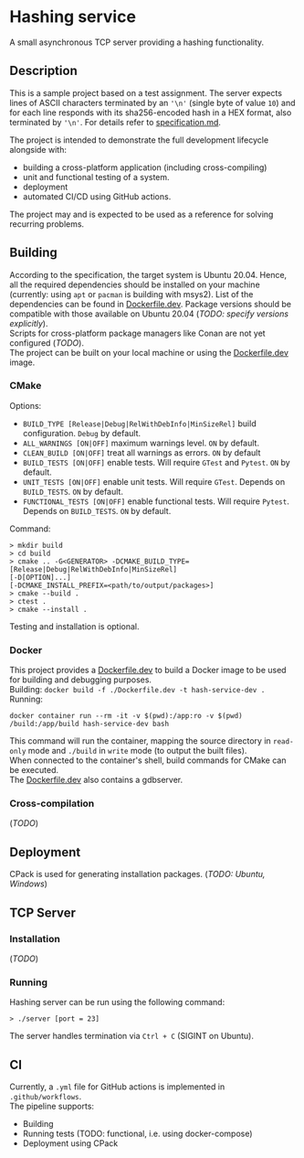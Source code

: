 ﻿# Hashing service
A small asynchronous TCP server providing a hashing functionality.

## Description
This is a sample project based on a test assignment. The server expects lines of ASCII characters terminated by an `'\n'` 
(single byte of value `10`) and for each line responds with its sha256-encoded hash in a HEX format, also terminated by
`'\n'`. For details refer to [specification.md](specification.md).  

The project is intended to demonstrate the full development lifecycle alongside with:
- building a cross-platform application (including cross-compiling)
- unit and functional testing of a system.
- deployment
- automated CI/CD using GitHub actions.

The project may and is expected to be used as a reference for solving recurring problems.

## Building
According to the specification, the target system is Ubuntu 20.04. Hence, all the required dependencies should be
installed on your machine (currently: using `apt` or `pacman` is building with msys2). 
List of the dependencies can be found in [Dockerfile.dev](Dockerfile.dev). Package versions should be compatible with 
those available on Ubuntu 20.04 (*TODO: specify versions explicitly*).    
Scripts for cross-platform package managers like Conan are not yet configured (*TODO*).  
The project can be built on your local machine or using the [Dockerfile.dev](Dockerfile.dev) image.

### CMake  

Options:  
- `BUILD_TYPE [Release|Debug|RelWithDebInfo|MinSizeRel]` build configuration. `Debug` by default.
- `ALL_WARNINGS [ON|OFF]` maximum warnings level. `ON` by default.
- `CLEAN_BUILD [ON|OFF]` treat all warnings as errors. `ON` by default
- `BUILD_TESTS [ON|OFF]` enable tests. Will require `GTest` and `Pytest`. `ON` by default. 
- `UNIT_TESTS [ON|OFF]` enable unit tests. Will require `GTest`. Depends on `BUILD_TESTS`. `ON` by default.
- `FUNCTIONAL_TESTS [ON|OFF]` enable functional tests. Will require `Pytest`. Depends on `BUILD_TESTS`. `ON` by default.

Command:
```
> mkdir build
> cd build
> cmake .. -G<GENERATOR> -DCMAKE_BUILD_TYPE=[Release|Debug|RelWithDebInfo|MinSizeRel] 
[-D[OPTION]...] 
[-DCMAKE_INSTALL_PREFIX=<path/to/output/packages>]
> cmake --build . 
> ctest .
> cmake --install .
```
Testing and installation is optional. 

### Docker
This project provides a [Dockerfile.dev](Dockerfile.dev) to build a Docker image to be used for building and 
debugging purposes.  
Building: `docker build -f ./Dockerfile.dev -t hash-service-dev .`  
Running: 
```
docker container run --rm -it -v $(pwd):/app:ro -v $(pwd) /build:/app/build hash-service-dev bash
```
This command will run the container, mapping the source directory in `read-only` mode and `./build` in `write` mode 
(to output the built files).  
When connected to the container's shell, build commands for CMake can be executed.  
The [Dockerfile.dev](Dockerfile.dev) also contains a gdbserver.

### Cross-compilation
(*TODO*)

## Deployment
CPack is used for generating installation packages.
(*TODO: Ubuntu, Windows*)

## TCP Server
### Installation
(*TODO*)

### Running
Hashing server can be run using the following command:
```
> ./server [port = 23]
```
The server handles termination via `Ctrl + C` (SIGINT on Ubuntu).

## CI 
Currently, a `.yml` file for GitHub actions is implemented in `.github/workflows`.  
The pipeline supports:
- Building
- Running tests (TODO: functional, i.e. using docker-compose)
- Deployment using CPack
